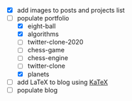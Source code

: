 - [x] add images to posts and projects list
- [ ] populate portfolio
  - [x] eight-ball
  - [x] algorithms
  - [ ] twitter-clone-2020
  - [ ] chess-game
  - [ ] chess-engine
  - [ ] twitter-clone
  - [x] planets
- [ ] add LaTeX to blog using [KaTeX](https://katex.org/)
- [ ] populate blog
